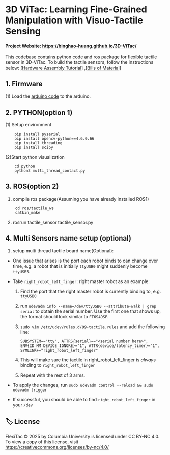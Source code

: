 
# 3D ViTac: Learning Fine-Grained Manipulation with Visuo-Tactile Sensing

#### Project Website: https://binghao-huang.github.io/3D-ViTac/

This codebase contains python code and ros package for flexible tactile sensor in 3D-ViTac. To build the tactile sensors, follow the instructions below:
[[Hardware Assembly Tutorial]](https://docs.google.com/document/d/1XGyn-iV_wzRmcMIsyS3kwcrjxbnvblZAyigwbzDsX-E/edit?tab=t.0#heading=h.ny8zu0pq9mxy)
,[[Bills of Material]](https://docs.google.com/document/d/1auxwAbAnt88nG7HDqanr4JJreuAVkrhs1nK16VQaLpk/edit?tab=t.0#heading=h.ny8zu0pq9mxy)

## 1. Firmware

(1) Load the [arduino code](/arduino_code/MatrixArray.ino) to the arduino. 

## 2. PYTHON(option 1)
(1) Setup environment

        pip install pyserial
        pip install opencv-python==4.6.0.66
        pip install threading
        pip install scipy

(2)Start python visualization

        cd python
        python3 multi_thread_contact.py

## 3. ROS(option 2)
1. compile ros package(Assuming you have already installed ROS1)

        cd ros/tactile_ws
        catkin_make

3. rosrun tactile_sensor tactile_sensor.py

## 4. Multi Sensors name setup (optional)

1. setup multi thread tactile board name(Optional):
- One issue that arises is the port each robot binds to can change over time, e.g. a robot that
is initially ``ttyUSB0`` might suddenly become ``ttyUSB5``. 

- Take ``right_robot_left_finger``: right master robot as an example:
  1. Find the port that the right master robot is currently binding to, e.g. ``ttyUSB0``
  2. run ``udevadm info --name=/dev/ttyUSB0 --attribute-walk | grep serial`` to obtain the serial number. Use the first one that shows up, the format should look similar to ``FT6S4DSP``.
  3. ``sudo vim /etc/udev/rules.d/99-tactile.rules`` and add the following line: 

         SUBSYSTEM=="tty", ATTRS{serial}=="<serial number here>", ENV{ID_MM_DEVICE_IGNORE}="1", ATTR{device/latency_timer}="1", SYMLINK+="right_robot_left_finger"

  4. This will make sure the tactile in right_robot_left_finger is *always* binding to ``right_robot_left_finger``
  5. Repeat with the rest of 3 arms.
- To apply the changes, run ``sudo udevadm control --reload && sudo udevadm trigger``
- If successful, you should be able to find ``right_robot_left_finger`` in your ``/dev``


## 🏷️ License
FlexiTac © 2025 by Columbia University is licensed under CC BY-NC 4.0. To view a copy of this license, visit https://creativecommons.org/licenses/by-nc/4.0/
